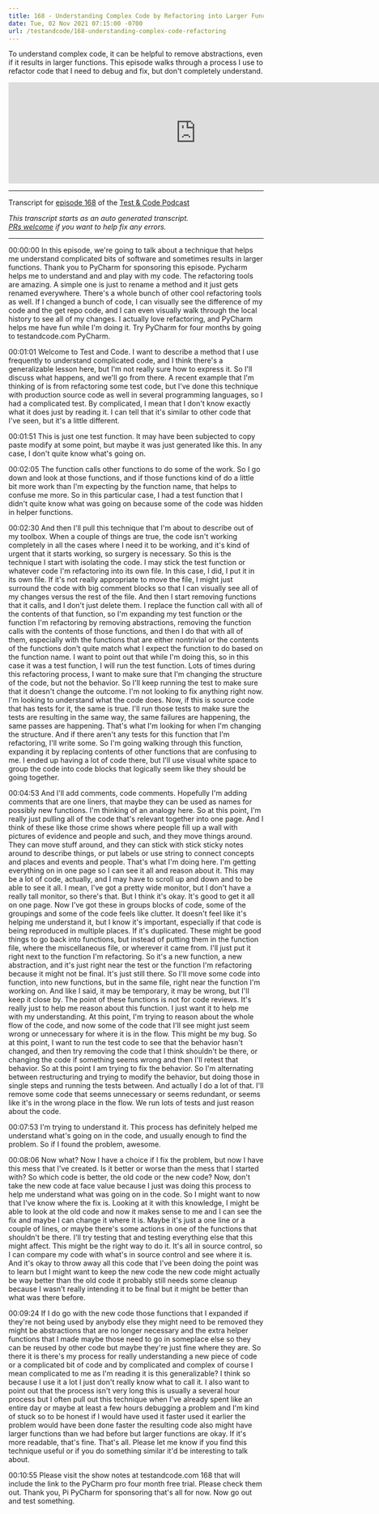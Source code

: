 ```yaml
---
title: 168 - Understanding Complex Code by Refactoring into Larger Functions
date: Tue, 02 Nov 2021 07:15:00 -0700
url: /testandcode/168-understanding-complex-code-refactoring
---
```


To understand complex code, it can be helpful to remove abstractions, even if it results in larger functions. This episode walks through a process I use to refactor code that I need to debug and fix, but don't completely understand.

<iframe src="https://fireside.fm/player/v2/DOAjrBV2+WJpvROnk" width="740" height="200" frameborder="0" scrolling="no">
</iframe>

---
Transcript for [episode 168](https://testandcode.com/168)
of the [Test & Code Podcast](https://testandcode.com/)

<em>This transcript starts as an auto generated transcript.</em><br/>
<em>[PRs welcome](https://github.com/okken/testandcode_transcripts) if you want to help fix any errors.</em><br/>

<!-- 
For people reading this on GitHub, the final page will be displayed at https://pythontest.com/testandcode
-->

---

00:00:00 In this episode, we're going to talk about a technique that helps me understand complicated bits of software and sometimes results in larger functions. Thank you to PyCharm for sponsoring this episode. Pycharm helps me to understand and and play with my code. The refactoring tools are amazing. A simple one is just to rename a method and it just gets renamed everywhere. There's a whole bunch of other cool refactoring tools as well. If I changed a bunch of code, I can visually see the difference of my code and the get repo code, and I can even visually walk through the local history to see all of my changes. I actually love refactoring, and PyCharm helps me have fun while I'm doing it. Try PyCharm for four months by going to testandcode.com PyCharm.

00:01:01 Welcome to Test and Code. I want to describe a method that I use frequently to understand complicated code, and I think there's a generalizable lesson here, but I'm not really sure how to express it. So I'll discuss what happens, and we'll go from there. A recent example that I'm thinking of is from refactoring some test code, but I've done this technique with production source code as well in several programming languages, so I had a complicated test. By complicated, I mean that I don't know exactly what it does just by reading it. I can tell that it's similar to other code that I've seen, but it's a little different.

00:01:51 This is just one test function. It may have been subjected to copy paste modify at some point, but maybe it was just generated like this. In any case, I don't quite know what's going on.

00:02:05 The function calls other functions to do some of the work. So I go down and look at those functions, and if those functions kind of do a little bit more work than I'm expecting by the function name, that helps to confuse me more. So in this particular case, I had a test function that I didn't quite know what was going on because some of the code was hidden in helper functions.

00:02:30 And then I'll pull this technique that I'm about to describe out of my toolbox. When a couple of things are true, the code isn't working completely in all the cases where I need it to be working, and it's kind of urgent that it starts working, so surgery is necessary. So this is the technique I start with isolating the code. I may stick the test function or whatever code I'm refactoring into its own file. In this case, I did, I put it in its own file. If it's not really appropriate to move the file, I might just surround the code with big comment blocks so that I can visually see all of my changes versus the rest of the file. And then I start removing functions that it calls, and I don't just delete them. I replace the function call with all of the contents of that function, so I'm expanding my test function or the function I'm refactoring by removing abstractions, removing the function calls with the contents of those functions, and then I do that with all of them, especially with the functions that are either nontrivial or the contents of the functions don't quite match what I expect the function to do based on the function name. I want to point out that while I'm doing this, so in this case it was a test function, I will run the test function. Lots of times during this refactoring process, I want to make sure that I'm changing the structure of the code, but not the behavior. So I'll keep running the test to make sure that it doesn't change the outcome. I'm not looking to fix anything right now. I'm looking to understand what the code does. Now, if this is source code that has tests for it, the same is true. I'll run those tests to make sure the tests are resulting in the same way, the same failures are happening, the same passes are happening. That's what I'm looking for when I'm changing the structure. And if there aren't any tests for this function that I'm refactoring, I'll write some. So I'm going walking through this function, expanding it by replacing contents of other functions that are confusing to me. I ended up having a lot of code there, but I'll use visual white space to group the code into code blocks that logically seem like they should be going together.

00:04:53 And I'll add comments, code comments. Hopefully I'm adding comments that are one liners, that maybe they can be used as names for possibly new functions. I'm thinking of an analogy here. So at this point, I'm really just pulling all of the code that's relevant together into one page. And I think of these like those crime shows where people fill up a wall with pictures of evidence and people and such, and they move things around. They can move stuff around, and they can stick with stick sticky notes around to describe things, or put labels or use string to connect concepts and places and events and people. That's what I'm doing here. I'm getting everything on in one page so I can see it all and reason about it. This may be a lot of code, actually, and I may have to scroll up and down and to be able to see it all. I mean, I've got a pretty wide monitor, but I don't have a really tall monitor, so there's that. But I think it's okay. It's good to get it all on one page. Now I've got these in groups blocks of code, some of the groupings and some of the code feels like clutter. It doesn't feel like it's helping me understand it, but I know it's important, especially if that code is being reproduced in multiple places. If it's duplicated. These might be good things to go back into functions, but instead of putting them in the function file, where the miscellaneous file, or wherever it came from. I'll just put it right next to the function I'm refactoring. So it's a new function, a new abstraction, and it's just right near the test or the function I'm refactoring because it might not be final. It's just still there. So I'll move some code into function, into new functions, but in the same file, right near the function I'm working on. And like I said, it may be temporary, it may be wrong, but I'll keep it close by. The point of these functions is not for code reviews. It's really just to help me reason about this function. I just want it to help me with my understanding. At this point, I'm trying to reason about the whole flow of the code, and now some of the code that I'll see might just seem wrong or unnecessary for where it is in the flow. This might be my bug. So at this point, I want to run the test code to see that the behavior hasn't changed, and then try removing the code that I think shouldn't be there, or changing the code if something seems wrong and then I'll retest that behavior. So at this point I am trying to fix the behavior. So I'm alternating between restructuring and trying to modify the behavior, but doing those in single steps and running the tests between. And actually I do a lot of that. I'll remove some code that seems unnecessary or seems redundant, or seems like it's in the wrong place in the flow. We run lots of tests and just reason about the code.

00:07:53 I'm trying to understand it. This process has definitely helped me understand what's going on in the code, and usually enough to find the problem. So if I found the problem, awesome.

00:08:06 Now what? Now I have a choice if I fix the problem, but now I have this mess that I've created. Is it better or worse than the mess that I started with? So which code is better, the old code or the new code? Now, don't take the new code at face value because I just was doing this process to help me understand what was going on in the code. So I might want to now that I've know where the fix is. Looking at it with this knowledge, I might be able to look at the old code and now it makes sense to me and I can see the fix and maybe I can change it where it is. Maybe it's just a one line or a couple of lines, or maybe there's some actions in one of the functions that shouldn't be there. I'll try testing that and testing everything else that this might affect. This might be the right way to do it. It's all in source control, so I can compare my code with what's in source control and see where it is. And it's okay to throw away all this code that I've been doing the point was to learn but I might want to keep the new code the new code might actually be way better than the old code it probably still needs some cleanup because I wasn't really intending it to be final but it might be better than what was there before.

00:09:24 If I do go with the new code those functions that I expanded if they're not being used by anybody else they might need to be removed they might be abstractions that are no longer necessary and the extra helper functions that I made maybe those need to go in someplace else so they can be reused by other code but maybe they're just fine where they are. So there it is there's my process for really understanding a new piece of code or a complicated bit of code and by complicated and complex of course I mean complicated to me as I'm reading it is this generalizable? I think so because I use it a lot I just don't really know what to call it. I also want to point out that the process isn't very long this is usually a several hour process but I often pull out this technique when I've already spent like an entire day or maybe at least a few hours debugging a problem and I'm kind of stuck so to be honest if I would have used it faster used it earlier the problem would have been done faster the resulting code also might have larger functions than we had before but larger functions are okay. If it's more readable, that's fine. That's all. Please let me know if you find this technique useful or if you do something similar it'd be interesting to talk about.

00:10:55 Please visit the show notes at testandcode.com 168 that will include the link to the PyCharm pro four month free trial. Please check them out. Thank you, Pi PyCharm for sponsoring that's all for now. Now go out and test something.